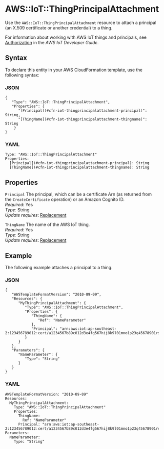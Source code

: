 # AWS::IoT::ThingPrincipalAttachment<a name="aws-resource-iot-thingprincipalattachment"></a>

Use the `AWS::IoT::ThingPrincipalAttachment` resource to attach a principal \(an X\.509 certificate or another credential\) to a thing\.

For information about working with AWS IoT things and principals, see [Authorization](http://docs.aws.amazon.com/iot/latest/developerguide/authorization.html) in the *AWS IoT Developer Guide*\.

## Syntax<a name="w3ab2c21c10d810b7"></a>

To declare this entity in your AWS CloudFormation template, use the following syntax:

### JSON<a name="aws-resource-iot-thingprincipalattachment-syntax.json"></a>

```
{
   "Type": "AWS::IoT::ThingPrincipalAttachment",
   "Properties": {
      "[Principal](#cfn-iot-thingprincipalattachment-principal)": String,
      "[ThingName](#cfn-iot-thingprincipalattachment-thingname)": String
    }
}
```

### YAML<a name="aws-resource-iot-thingprincipalattachment-syntax.yaml"></a>

```
Type: "AWS::IoT::ThingPrincipalAttachment"
Properties:
  [Principal](#cfn-iot-thingprincipalattachment-principal): String
  [ThingName](#cfn-iot-thingprincipalattachment-thingname): String
```

## Properties<a name="w3ab2c21c10d810b9"></a>

`Principal`  <a name="cfn-iot-thingprincipalattachment-principal"></a>
The principal, which can be a certificate Arn \(as returned from the `CreateCertificate` operation\) or an Amazon Cognito ID\.  
*Required*: Yes  
*Type*: String  
*Update requires*: [Replacement](using-cfn-updating-stacks-update-behaviors.md#update-replacement)

`ThingName`  <a name="cfn-iot-thingprincipalattachment-thingname"></a>
The name of the AWS IoT thing\.  
*Required*: Yes  
*Type*: String  
*Update requires*: [Replacement](using-cfn-updating-stacks-update-behaviors.md#update-replacement)

## Example<a name="w3ab2c21c10d810c11"></a>

The following example attaches a principal to a thing\.

### JSON<a name="aws-resource-iot-thingprincipalattachment-example.json"></a>

```
{
   "AWSTemplateFormatVersion": "2010-09-09",
   "Resources": {
      "MyThingPrincipalAttachment": {
         "Type": "AWS::IoT::ThingPrincipalAttachment",
         "Properties": {
            "ThingName": {
               "Ref": "NameParameter"
            },
            "Principal": "arn:aws:iot:ap-southeast-2:123456789012:cert/a1234567b89c012d3e4fg567hij8k9l01mno1p23q45678901rs234567890t1u2"
         }
      }
   },
   "Parameters": {
      "NameParameter": {
         "Type": "String"
      }
   }
}
```

### YAML<a name="aws-resource-iot-thingprincipalattachment-example.yaml"></a>

```
AWSTemplateFormatVersion: "2010-09-09"
Resources: 
  MyThingPrincipalAttachment: 
    Type: "AWS::IoT::ThingPrincipalAttachment"
    Properties: 
      ThingName: 
        Ref: "NameParameter"
      Principal: "arn:aws:iot:ap-southeast-2:123456789012:cert/a1234567b89c012d3e4fg567hij8k9l01mno1p23q45678901rs234567890t1u2"
Parameters: 
  NameParameter: 
    Type: "String"
```